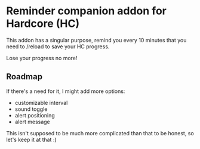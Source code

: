 # Reminder companion addon for Hardcore (HC)

This addon has a singular purpose, remind you every 10 minutes that you need to /reload to save your HC progress.

Lose your progress no more!

## Roadmap

If there's a need for it, I might add more options:
- customizable interval
- sound toggle
- alert positioning
- alert message

This isn't supposed to be much more complicated than that to be honest, so let's keep it at that :)